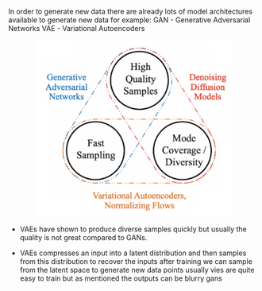 <!--ts-->


<!-- Created by https://github.com/ekalinin/github-markdown-toc -->
<!-- Added by: gil_diy, at: Sat 25 Mar 2023 03:41:05 PM IDT -->

<!--te-->


In order to generate new data there are already lots of model
architectures available to generate new data for example:
GAN -  Generative Adversarial Networks
VAE - Variational Autoencoders

<p align="center">
  <img width="400" src="images/generative_deep_learning/image1.jpg" title="Look into the image">
</p> 


* VAEs have shown to produce diverse samples quickly but usually the quality is not great compared to GANs.

* VAEs compresses an input into a latent distribution and then samples from this distribution
  to recover the inputs after training we can sample from the latent space to generate
  new data points usually vies are quite easy to train but as mentioned the outputs can be blurry gans